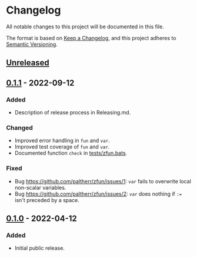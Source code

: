 # Changelog
All notable changes to this project will be documented in this file.

The format is based on [Keep a Changelog](https://keepachangelog.com/en/1.0.0/),
and this project adheres to [Semantic Versioning](https://semver.org/spec/v2.0.0.html).

## [Unreleased](https://github.com/paltherr/zfun/compare/latest...HEAD)

## [0.1.1](https://github.com/paltherr/zfun/releases/tag/v0.1.1) - 2022-09-12

### Added

- Description of release process in Releasing.md.

### Changed

- Improved error handling in `fun` and `var`.
- Improved test coverage of `fun` and `var`.
- Documented function `check` in [tests/zfun.bats](tests/zfun.bats).

### Fixed

- Bug https://github.com/paltherr/zfun/issues/1: `var` fails to overwrite local non-scalar variables.
- Bug https://github.com/paltherr/zfun/issues/2: `var` does nothing if `:=` isn't preceded by a space.

## [0.1.0](https://github.com/paltherr/zfun/releases/tag/v0.1.0) - 2022-04-12

### Added

- Initial public release.
